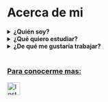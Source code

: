 <h1> Acerca de mi </h1>

<div>
<details>
        <summary><b>¿Quién soy?</b></summary>
        <br>
            <p><i>Me llamo Uriel Benitez, soy de Berazategui, provincia de Buenos Aires, Argentina. Tengo 18 años, estudio en la <b>Escuela de Educación Técnica N°7</b>, más conocida como <a href = "https://www.impatrq.com/ ">IMPA</a>, en Quilmes.</p>
            <p>Tengo muchos pasatiempos, juego al voley, escucho musica, pero lo que más disfruto es jugar videojuegos con mis amigos. Desde chiquito, 8 años aproximadamente, me interesó todo lo relacionado con los videojuegos, el que más jugué en esa época fue el Counter Strike 1.6 (hoy en dia juego al Global Offensive) y el Age of Empires.</p>
            <p>Otra pasión que tengo ademas de los videojuegos son los deportes, amo jugar al futbol y al voley, no me gusta tanto verlos porque me desespera no poder jugar, pero los partidos de la selección no me los pierdo por nada.
            </p></i>    
 </details>
 </div>
    <div>
    <details>
        <summary><b>¿Qué quiero estudiar?</b></summary>
        <br>
            <p>Siempre fue un tema que me costó, hoy en día creo que lo tengo un poco más claro, pero el camino sigue estando medio nublado. Estos ultimos años del colegio (olvidé decirlo, estudio la especialidad de Técnico Aviónico) me di cuenta que las materias que más me gustan son las que interviene algun tipo de programación, ya sea en <b>Python</b>, en <b>C</b>, en <b>Arduino</b>, etc. Este tipo de materias me gustan pero se me hacen dificiles por igual, pero aún así intento poder entender.</p>
            <p>A lo que quiero llegar es lo siguiente, hace poco empecé a pensar en estudiar algo relacionado con la programación una vez termine el colegio, y la carrera que más me llama la atencion por ahora es la de desarrollo web, ya que estoy intentando aprender <b>HTML</b> y <b>CSS</b> por mi cuenta mediante cursos gratis en linea.</p>
    </details>
    </div>
        <div>
        <details>
            <summary><b>¿De qué me gustaría trabajar?</b></summary>
            <br>
                <p>En el mejor de los casos me gustaria poder encontrar un trabajo relacionado con mis estudios, pero debido a la situacion de nuestro país cualquier trabajo es valioso. Pero como dije, me gustaria encontrar un trabajo como desarrollador web, ya sea para una empresa, o realizar proyectos independientes, por ejemplo, ofreciendo el servicio para gente que me necesite para un proyecto en específico.</p>
        </details>
        </i>
        </div>
<br>
<h3> <u>Para conocerme mas:</u> </h2>
    <a href = "https://www.instagram.com/urielbenitezz/"><img src="https://cdn.jsdelivr.net/npm/simple-icons@v3/icons/instagram.svg" width="30px" alt="Instagram personal" title="Instagram personal"></a>








